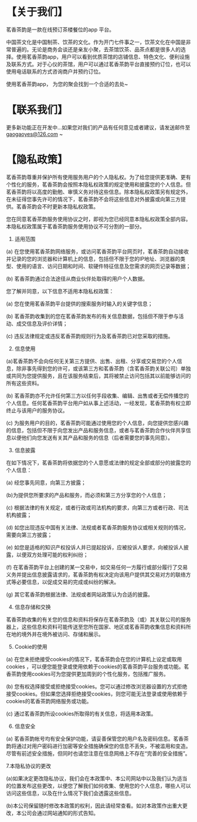 # 【关于我们】

茗香茶韵是一款在线预订茶楼餐位的app 平台。

中国茶文化是中国制茶、饮茶的文化。作为开门七件事之一，饮茶文化在中国是非常普遍的。无论是商务会谈还是亲友小聚，去茶馆饮茶、品茶点都是很多人的选择。使用茗香茶韵app，用户可以看到优质茶馆的店铺信息、特色文化、便利设施及联系方式。对于心仪的茶馆，用户可以通过茗香茶韵平台直接预约订位，也可以使用电话联系的方式咨询商户并预约订位。

使用茗香茶韵app， 为您的聚会找到一个合适的去处~

# 【联系我们】

更多新功能正在开发中...如果您对我们的产品有任何意见或者建议，请发送邮件至 gaogaoyes@126.com ~ 

# 【隐私政策】

茗香茶韵尊重并保护所有使用服务用户的个人隐私权。为了给您提供更准确、更有个性化的服务，茗香茶韵会按照本隐私权政策的规定使用和披露您的个人信息。但茗香茶韵将以高度的勤勉、审慎义务对待这些信息。除本隐私权政策另有规定外，在未征得您事先许可的情况下，茗香茶韵不会将这些信息对外披露或向第三方提供。茗香茶韵会不时更新本隐私权政策。

您在同意茗香茶韵服务使用协议之时，即视为您已经同意本隐私权政策全部内容。本隐私权政策属于茗香茶韵服务使用协议不可分割的一部分。

1. 适用范围

(a) 在您使用茗香茶韵网络服务，或访问茗香茶韵平台网页时，茗香茶韵自动接收并记录的您的浏览器和计算机上的信息，包括但不限于您的IP地址、浏览器的类型、使用的语言、访问日期和时间、软硬件特征信息及您需求的网页记录等数据；

(b) 茗香茶韵通过合法途径从商业伙伴处取得的用户个人数据。

您了解并同意，以下信息不适用本隐私权政策：

(a) 您在使用茗香茶韵平台提供的搜索服务时输入的关键字信息；

(b) 茗香茶韵收集到的您在茗香茶韵发布的有关信息数据，包括但不限于参与活动、成交信息及评价详情；

(c) 违反法律规定或违反茗香茶韵规则行为及茗香茶韵已对您采取的措施。

2. 信息使用

(a)茗香茶韵不会向任何无关第三方提供、出售、出租、分享或交易您的个人信息，除非事先得到您的许可，或该第三方和茗香茶韵（含茗香茶韵关联公司）单独或共同为您提供服务，且在该服务结束后，其将被禁止访问包括其以前能够访问的所有这些资料。

(b) 茗香茶韵亦不允许任何第三方以任何手段收集、编辑、出售或者无偿传播您的个人信息。任何茗香茶韵平台用户如从事上述活动，一经发现，茗香茶韵有权立即终止与该用户的服务协议。

(c) 为服务用户的目的，茗香茶韵可能通过使用您的个人信息，向您提供您感兴趣的信息，包括但不限于向您发出产品和服务信息，或者与茗香茶韵合作伙伴共享信息以便他们向您发送有关其产品和服务的信息（后者需要您的事先同意）。

3. 信息披露

在如下情况下，茗香茶韵将依据您的个人意愿或法律的规定全部或部分的披露您的个人信息：

(a) 经您事先同意，向第三方披露；

(b)为提供您所要求的产品和服务，而必须和第三方分享您的个人信息；

(c) 根据法律的有关规定，或者行政或司法机构的要求，向第三方或者行政、司法机构披露；

(d) 如您出现违反中国有关法律、法规或者茗香茶韵服务协议或相关规则的情况，需要向第三方披露；

(e) 如您是适格的知识产权投诉人并已提起投诉，应被投诉人要求，向被投诉人披露，以便双方处理可能的权利纠纷；

(f) 在茗香茶韵平台上创建的某一交易中，如交易任何一方履行或部分履行了交易义务并提出信息披露请求的，茗香茶韵有权决定向该用户提供其交易对方的联络方式等必要信息，以促成交易的完成或纠纷的解决。

(g) 其它茗香茶韵根据法律、法规或者网站政策认为合适的披露。

4. 信息存储和交换

茗香茶韵收集的有关您的信息和资料将保存在茗香茶韵及（或）其关联公司的服务器上，这些信息和资料可能传送至您所在国家、地区或茗香茶韵收集信息和资料所在地的境外并在境外被访问、存储和展示。

5. Cookie的使用

(a) 在您未拒绝接受cookies的情况下，茗香茶韵会在您的计算机上设定或取用cookies ，可以便您能登录或使用依赖于cookies的茗香茶韵平台服务或功能。茗香茶韵使用cookies可为您提供更加周到的个性化服务，包括推广服务。

(b) 您有权选择接受或拒绝接受cookies。您可以通过修改浏览器设置的方式拒绝接受cookies。但如果您选择拒绝接受cookies，则您可能无法登录或使用依赖于cookies的茗香茶韵网络服务或功能。

(c) 通过茗香茶韵所设cookies所取得的有关信息，将适用本政策。

6. 信息安全

(a) 茗香茶韵帐号均有安全保护功能，请妥善保管您的用户名及密码信息。茗香茶韵将通过对用户密码进行加密等安全措施确保您的信息不丢失，不被滥用和变造。尽管有前述安全措施，但同时也请您注意在信息网络上不存在“完善的安全措施”。



7.本隐私协议的更改

(a)如果决定更改隐私协议，我们会在本政策中、本公司网站中以及我们认为适当的位置发布这些更改，以便您了解我们如何收集、使用您的个人信息，哪些人可以访问这些信息，以及在什么情况下我们会透露这些信息。

(b)本公司保留随时修改本政策的权利，因此请经常查看。如对本政策作出重大更改，本公司会通过网站通知的形式告知。
